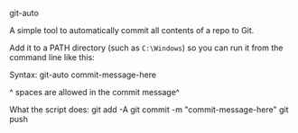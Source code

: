 git-auto

A simple tool to automatically commit all contents of a repo to Git.

Add it to a PATH directory (such as `C:\Windows`) so you can run it from the command line like this:

Syntax: git-auto commit-message-here

^ spaces are allowed in the commit message^ 

What the script does:
git add -A
git commit -m "commit-message-here"
git push
